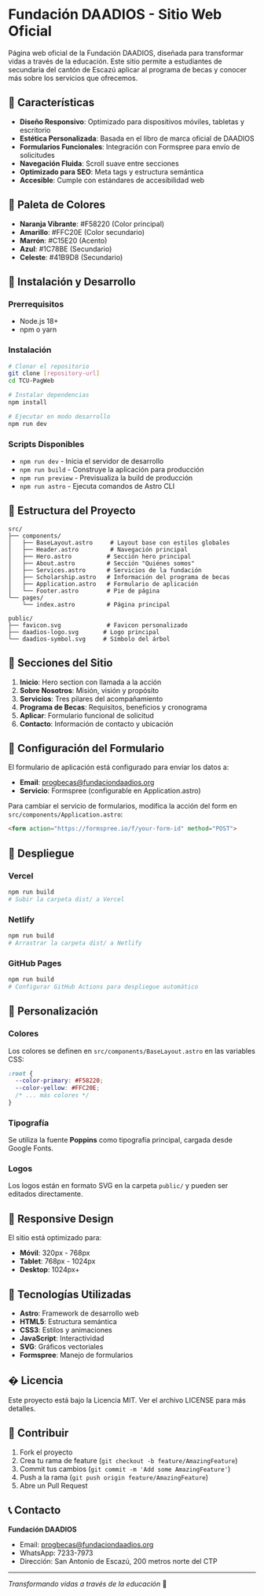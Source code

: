 # Fundación DAADIOS - Sitio Web Oficial

Página web oficial de la Fundación DAADIOS, diseñada para transformar vidas a través de la educación. Este sitio permite a estudiantes de secundaria del cantón de Escazú aplicar al programa de becas y conocer más sobre los servicios que ofrecemos.

## 🌟 Características

- **Diseño Responsivo**: Optimizado para dispositivos móviles, tabletas y escritorio
- **Estética Personalizada**: Basada en el libro de marca oficial de DAADIOS
- **Formularios Funcionales**: Integración con Formspree para envío de solicitudes
- **Navegación Fluida**: Scroll suave entre secciones
- **Optimizado para SEO**: Meta tags y estructura semántica
- **Accesible**: Cumple con estándares de accesibilidad web

## 🎨 Paleta de Colores

- **Naranja Vibrante**: #F58220 (Color principal)
- **Amarillo**: #FFC20E (Color secundario)
- **Marrón**: #C15E20 (Acento)
- **Azul**: #1C78BE (Secundario)
- **Celeste**: #41B9D8 (Secundario)

## 🚀 Instalación y Desarrollo

### Prerrequisitos
- Node.js 18+ 
- npm o yarn

### Instalación
```bash
# Clonar el repositorio
git clone [repository-url]
cd TCU-PagWeb

# Instalar dependencias
npm install

# Ejecutar en modo desarrollo
npm run dev
```

### Scripts Disponibles
- `npm run dev` - Inicia el servidor de desarrollo
- `npm run build` - Construye la aplicación para producción
- `npm run preview` - Previsualiza la build de producción
- `npm run astro` - Ejecuta comandos de Astro CLI

## 📁 Estructura del Proyecto

```
src/
├── components/
│   ├── BaseLayout.astro     # Layout base con estilos globales
│   ├── Header.astro         # Navegación principal
│   ├── Hero.astro          # Sección hero principal
│   ├── About.astro         # Sección "Quiénes somos"
│   ├── Services.astro      # Servicios de la fundación
│   ├── Scholarship.astro   # Información del programa de becas
│   ├── Application.astro   # Formulario de aplicación
│   └── Footer.astro        # Pie de página
└── pages/
    └── index.astro         # Página principal

public/
├── favicon.svg             # Favicon personalizado
├── daadios-logo.svg       # Logo principal
└── daadios-symbol.svg     # Símbolo del árbol
```

## 🎯 Secciones del Sitio

1. **Inicio**: Hero section con llamada a la acción
2. **Sobre Nosotros**: Misión, visión y propósito
3. **Servicios**: Tres pilares del acompañamiento
4. **Programa de Becas**: Requisitos, beneficios y cronograma
5. **Aplicar**: Formulario funcional de solicitud
6. **Contacto**: Información de contacto y ubicación

## 📧 Configuración del Formulario

El formulario de aplicación está configurado para enviar los datos a:
- **Email**: progbecas@fundaciondaadios.org
- **Servicio**: Formspree (configurable en Application.astro)

Para cambiar el servicio de formularios, modifica la acción del form en `src/components/Application.astro`:

```html
<form action="https://formspree.io/f/your-form-id" method="POST">
```

## 🚀 Despliegue

### Vercel
```bash
npm run build
# Subir la carpeta dist/ a Vercel
```

### Netlify
```bash
npm run build
# Arrastrar la carpeta dist/ a Netlify
```

### GitHub Pages
```bash
npm run build
# Configurar GitHub Actions para despliegue automático
```

## 🎨 Personalización

### Colores
Los colores se definen en `src/components/BaseLayout.astro` en las variables CSS:

```css
:root {
  --color-primary: #F58220;
  --color-yellow: #FFC20E;
  /* ... más colores */
}
```

### Tipografía
Se utiliza la fuente **Poppins** como tipografía principal, cargada desde Google Fonts.

### Logos
Los logos están en formato SVG en la carpeta `public/` y pueden ser editados directamente.

## 📱 Responsive Design

El sitio está optimizado para:
- **Móvil**: 320px - 768px
- **Tablet**: 768px - 1024px  
- **Desktop**: 1024px+

## 🔧 Tecnologías Utilizadas

- **Astro**: Framework de desarrollo web
- **HTML5**: Estructura semántica
- **CSS3**: Estilos y animaciones
- **JavaScript**: Interactividad
- **SVG**: Gráficos vectoriales
- **Formspree**: Manejo de formularios

## � Licencia

Este proyecto está bajo la Licencia MIT. Ver el archivo LICENSE para más detalles.

## 🤝 Contribuir

1. Fork el proyecto
2. Crea tu rama de feature (`git checkout -b feature/AmazingFeature`)
3. Commit tus cambios (`git commit -m 'Add some AmazingFeature'`)
4. Push a la rama (`git push origin feature/AmazingFeature`)
5. Abre un Pull Request

## 📞 Contacto

**Fundación DAADIOS**
- Email: progbecas@fundaciondaadios.org
- WhatsApp: 7233-7973
- Dirección: San Antonio de Escazú, 200 metros norte del CTP

---

*Transformando vidas a través de la educación* 🌱
